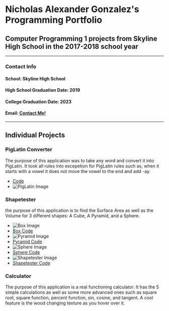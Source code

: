 # Nicholas Alexander Gonzalez's Programming Portfolio

## Computer Programming 1 projects from Skyline High School in the 2017-2018 school year

---

### **Contact Info**


#### School: Skyline High School

#### High School Graduation Date: 2019
#### College Graduation Date: 2023

#### Email: <a href="mailto:nichgonz9644@granitesd.org"> Contact Me! </a>

---

## Individual Projects

### PigLatin Converter

The purpose of this application was to take any word and convert it into PigLatin. It took all rules into excepetion for PigLatin rules such as, when it starts with a vowel it does not move the vowel to the end and add -ay.

+ [Code](https://github.com/Cubasian5/PigLatin/blob/master/src/PigLatin.java)
+ ![PigLatin Image](https://raw.githubusercontent.com/Cubasian5/PigLatin/master/PigLatin.png "Example of Runing Program")

### Shapetester

the purpose of this application is to find the Surface Area as well as the Volume for 3 different shapes: A Cube, A Pyramid, and a Sphere.

+ ![Box Image](https://github.com/Cubasian5/Programming_1_2017-2018/raw/master/ShapeTester/Box.png "Example of Running Box Code")
+ [Box Code](https://github.com/Cubasian5/Programming_1_2017-2018/blob/master/ShapeTester/Code/Box.java)
+ ![Pyramid Image](https://github.com/Cubasian5/Programming_1_2017-2018/raw/master/ShapeTester/Pyramid.png "Example of Running Pyramid Code")
+ [Pyramid Code](https://github.com/Cubasian5/Programming_1_2017-2018/blob/master/ShapeTester/Code/Pyramid.java)
+ ![Sphere Image](https://github.com/Cubasian5/Programming_1_2017-2018/blob/master/ShapeTester/Sphere.png "Example of Running Sphere Code")
+ [Sphere Code](https://github.com/Cubasian5/Programming_1_2017-2018/blob/master/ShapeTester/Code/Sphere.java)
+ ![Shapetester Image](https://github.com/Cubasian5/Programming_1_2017-2018/blob/master/ShapeTester/ShapeTester.png "Example of Running Master Code")
+ [Shapetester Code](https://github.com/Cubasian5/Programming_1_2017-2018/blob/master/ShapeTester/Code/ShapeTester.java)

### Calculator

The purpose of this application is a real functioning calculator. It has the 5 simple calculations as well as some more advanced ones such as square root, square function, percent function, sin, cosine, and tangent. A cool feature is the wood changing texture as you hover over it.
